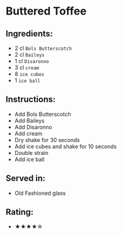 # Buttered Toffee

## Ingredients:
- 2 cl `Bols Butterscotch`
- 2 cl `Baileys`
- 1 cl `Disaronno`
- 3 cl `cream`
- 8 `ice cubes`
- 1 `ice ball`

## Instructions:
- Add Bols Butterscotch
- Add Baileys
- Add Disaronno
- Add cream
- Dry shake for 30 seconds
- Add ice cubes and shake for 10 seconds
- Double strain
- Add ice ball

## Served in:
- Old Fashioned glass

## Rating:
- ★★★★☆